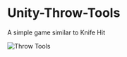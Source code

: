 # Unity-Throw-Tools
A simple game similar to Knife Hit

![Throw Tools]([http://url/to/img.png](https://github.com/denizzbal/Throw-Tools/blob/main/Assets/throw-tools-image.jpg)https://github.com/denizzbal/Throw-Tools/blob/main/Assets/throw-tools-image.jpg)


